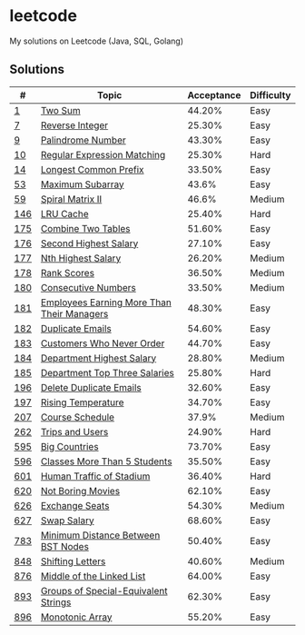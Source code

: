 # leetcode
My solutions on Leetcode (Java, SQL, Golang)

## Solutions
| # | Topic | Acceptance | Difficulty |
|---|-------|------------|------------|
|[1](https://leetcode.com/problems/two-sum)|[Two Sum](/0001.Two_Sum)|44.20%|Easy|
|[7](https://leetcode.com/problems/reverse-integer)|[Reverse Integer](/0007.Reverse_Integer)|25.30%|Easy|
|[9](https://leetcode.com/problems/palindrome-number)|[Palindrome Number](/0009.Palindrome_Number)|43.30%|Easy|
|[10](https://leetcode.com/problems/regular-expression-matching)|[Regular Expression Matching](/0010.Regular_Expression_Matching)|25.30%|Hard|
|[14](https://leetcode.com/problems/longest-common-prefix)|[Longest Common Prefix](/0014.Longest_Common_Prefix)|33.50%|Easy|
|[53](https://leetcode.com/problems/maximum-subarray/)|[Maximum Subarray](/0053.Maximum_Subarray)|43.6%|Easy|
|[59](https://leetcode.com/problems/spiral-matrix-ii)|[Spiral Matrix II](/0014.Spiral_Matrix_II)|46.6%|Medium|
|[146](https://leetcode.com/problems/lru-cache)|[LRU Cache](/0146.LRU_Cache)|25.40%|Hard|
|[175](https://leetcode.com/problems/combine-two-tables)|[Combine Two Tables](/0175.Combine_Two_Tables)|51.60%|Easy|
|[176](https://leetcode.com/problems/second-highest-salary)|[Second Highest Salary](/0176.Second_Highest_Salary)|27.10%|Easy|
|[177](https://leetcode.com/problems/nth-highest-salary)|[Nth Highest Salary](/0177.Nth_Highest_Salary)|26.20%|Medium|
|[178](https://leetcode.com/problems/rank-scores)|[Rank Scores](/0178.Rank_Scores)|36.50%|Medium|
|[180](https://leetcode.com/problems/consecutive-numbers)|[Consecutive Numbers](/0180.Consecutive_Numbers)|33.50%|Medium|
|[181](https://leetcode.com/problems/employees-earning-more-than-their-managers)|[Employees Earning More Than Their Managers](/0181.Employees_Earning_More_Than_Their_Managers)|48.30%|Easy|
|[182](https://leetcode.com/problems/duplicate-emails)|[Duplicate Emails](/0182.Duplicate_Emails)|54.60%|Easy|
|[183](https://leetcode.com/problems/customers-who-never-order)|[Customers Who Never Order](/0183.Customers_Who_Never_Order)|44.70%|Easy|
|[184](https://leetcode.com/problems/department-highest-salary)|[Department Highest Salary](/0184.Department_Highest_Salary)|28.80%|Medium|
|[185](https://leetcode.com/problems/department-top-three-salaries)|[Department Top Three Salaries](/0185.Department_Top_Three_Salaries)|25.80%|Hard|
|[196](https://leetcode.com/problems/delete-duplicate-emails)|[Delete Duplicate Emails](/0196.Delete_Duplicate_Emails)|32.60%|Easy|
|[197](https://leetcode.com/problems/rising-temperature)|[Rising Temperature](/0197.Rising_Temperature)|34.70%|Easy|
|[207](https://leetcode.com/problems/course-schedule/)|[Course Schedule](/0207.Course_Schedule)|37.9%|Medium|
|[262](https://leetcode.com/problems/trips-and-users)|[Trips and Users](/0262.Trips_and_Users)|24.90%|Hard|
|[595](https://leetcode.com/problems/big-countries)|[Big Countries](/0595.Big_Countries)|73.70%|Easy|
|[596](https://leetcode.com/problems/classes-more-than-5-students)|[Classes More Than 5 Students](/0596.Classes_More_Than_5_Students)|35.50%|Easy|
|[601](https://leetcode.com/problems/human-traffic-of-stadium)|[Human Traffic of Stadium](/0601.Human_Traffic_of_Stadium)|36.40%|Hard|
|[620](https://leetcode.com/problems/not-boring-movies)|[Not Boring Movies](/0620.Not_Boring_Movies)|62.10%|Easy|
|[626](https://leetcode.com/problems/exchange-seats)|[Exchange Seats](/0626.Exchange_Seats)|54.30%|Medium|
|[627](https://leetcode.com/problems/swap-salary)|[Swap Salary](/0627.Swap_Salary)|68.60%|Easy|
|[783](https://leetcode.com/problems/minimum-distance-between-bst-nodes)|[Minimum Distance Between BST Nodes](/0783.Minimum_Distance_Between_BST_Nodes)|50.40%|Easy|
|[848](https://leetcode.com/problems/shifting-letters)|[Shifting Letters](/0848.Shifting_Letters)|40.60%|Medium|
|[876](https://leetcode.com/problems/middle-of-the-linked-list)|[Middle of the Linked List](/0893.Middle_of_the_Linked_List)|64.00%|Easy|
|[893](https://leetcode.com/problems/groups-of-special-equivalent-strings)|[Groups of Special-Equivalent Strings](/0893.Groups_of_Special-Equivalent_Strings)|62.30%|Easy|
|[896](https://leetcode.com/problems/monotonic-array)|[Monotonic Array](/0896.Monotonic_Array)|55.20%|Easy|